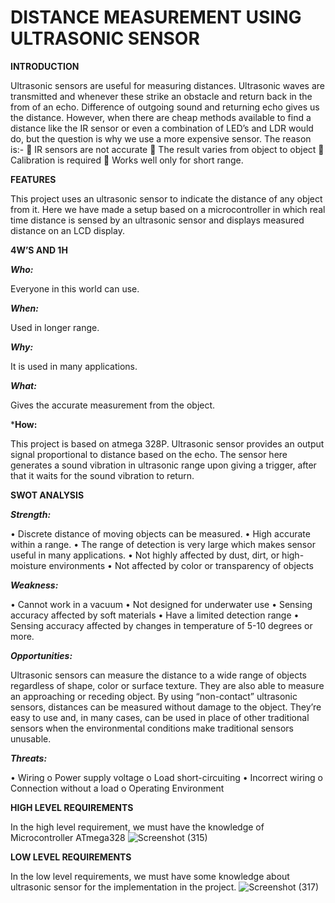 # DISTANCE  MEASUREMENT  USING  ULTRASONIC  SENSOR #

**INTRODUCTION**
  
  Ultrasonic sensors are useful for measuring distances. Ultrasonic waves are transmitted and whenever these strike an obstacle and return back in the from of an echo. Difference of outgoing sound and returning echo gives us the distance.
However, when there are cheap methods available to find a distance like the IR sensor or even a combination of LED’s and LDR would do, but the question is why we use a more expensive sensor. The reason is:-
	IR sensors are not accurate
	The result varies from object to object
	Calibration is required
	Works well only for short range.

**FEATURES**
  
  This project uses an ultrasonic sensor to indicate the distance of any object from it. Here we have made a setup based on a microcontroller in which real time distance is sensed by an ultrasonic sensor and displays measured distance on an LCD display.

**4W’S AND 1H**

***Who:***

Everyone in this world can use.

***When:***

Used in longer range.

***Why:***

It is used in many applications.

***What:***

Gives the accurate measurement  from the object.

***How:**

This project is based on atmega 328P. Ultrasonic sensor provides an output signal proportional to distance based on the echo. The sensor here generates a sound vibration in ultrasonic range upon giving a trigger, after that it waits for the sound vibration to return.

**SWOT ANALYSIS**

***Strength:***

•	Discrete distance of moving objects can be measured.
•	High accurate within a range.
•	The range of detection is very large which makes sensor useful in many applications.
•	Not highly affected by dust, dirt, or high-moisture environments
•	Not affected by color or transparency of objects


***Weakness:***

•	Cannot work in a vacuum
•	Not designed for underwater use
•	Sensing accuracy affected by soft materials
•	Have a limited detection range
•	Sensing accuracy affected by changes in temperature of 5-10 degrees or more.

***Opportunities:***

Ultrasonic sensors can measure the distance to a wide range of objects regardless of shape, color or surface texture. They are also able to measure an approaching or receding object. By using “non-contact” ultrasonic sensors, distances can be measured without damage to the object. They’re easy to use and, in many cases, can be used in place of other traditional sensors when the environmental conditions make traditional sensors unusable.

***Threats:***

•	Wiring
   o	Power supply voltage
    o	Load short-circuiting
•	Incorrect wiring
    o	Connection without a load
    o	 Operating Environment

**HIGH LEVEL REQUIREMENTS**

In the high level requirement, we must have the knowledge of Microcontroller ATmega328
  ![Screenshot (315)](https://user-images.githubusercontent.com/94280220/144362220-a9cf054c-37e3-45ca-b561-dc63429d99b5.png)

**LOW LEVEL REQUIREMENTS**

In the low level requirements, we must have some knowledge about ultrasonic sensor for the implementation in the project.
![Screenshot (317)](https://user-images.githubusercontent.com/94280220/144362277-f984c8d1-464c-419b-af11-016f8ecf3eda.png)



